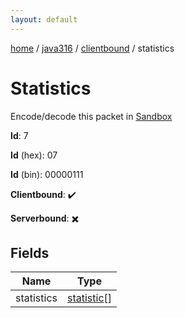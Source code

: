 ```yaml
---
layout: default
---
```


[home](/)  /  [java316](/protocol/java316)  /  [clientbound](/protocol/java316/clientbound)  /  statistics

# Statistics

Encode/decode this packet in [Sandbox](../../../sandbox/java316#Clientbound.Statistics)

**Id**: 7

**Id** (hex): 07

**Id** (bin): 00000111

**Clientbound**: ✔️

**Serverbound**: ✖️

## Fields

Name | Type
---|---
statistics | [statistic](/protocol/java316/types/statistic)[]
